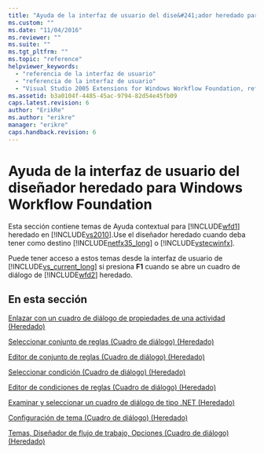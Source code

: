 ```yaml
---
title: "Ayuda de la interfaz de usuario del dise&#241;ador heredado para Windows Workflow Foundation | Microsoft Docs"
ms.custom: ""
ms.date: "11/04/2016"
ms.reviewer: ""
ms.suite: ""
ms.tgt_pltfrm: ""
ms.topic: "reference"
helpviewer_keywords: 
  - "referencia de la interfaz de usuario"
  - "referencia de la interfaz de usuario"
  - "Visual Studio 2005 Extensions for Windows Workflow Foundation, referencia de la interfaz de usuario"
ms.assetid: b3a0104f-4485-45ac-9794-82d54e45fb09
caps.latest.revision: 6
author: "ErikRe"
ms.author: "erikre"
manager: "erikre"
caps.handback.revision: 6
---
```

# Ayuda de la interfaz de usuario del dise&#241;ador heredado para Windows Workflow Foundation
Esta sección contiene temas de Ayuda contextual para [!INCLUDE[wfd1](../workflow-designer/includes/wfd1_md.md)] heredado en [!INCLUDE[vs2010](../modeling/includes/vs2010_md.md)].Use el diseñador heredado cuando deba tener como destino [!INCLUDE[netfx35_long](../workflow-designer/includes/netfx35_long_md.md)] o [!INCLUDE[vstecwinfx](../workflow-designer/includes/vstecwinfx_md.md)].  
  
 Puede tener acceso a estos temas desde la interfaz de usuario de [!INCLUDE[vs_current_long](../misc/includes/vs_current_long_md.md)] si presiona **F1** cuando se abre un cuadro de diálogo de [!INCLUDE[wfd2](../workflow-designer/includes/wfd2_md.md)] heredado.  
  
## En esta sección  
 [Enlazar con un cuadro de diálogo de propiedades de una actividad \(Heredado\)](../workflow-designer/bind-to-an-activity-s-property-dialog-box-legacy.md)  
  
 [Seleccionar conjunto de reglas \(Cuadro de diálogo\) \(Heredado\)](../workflow-designer/select-rule-set-dialog-box-legacy.md)  
  
 [Editor de conjunto de reglas \(Cuadro de diálogo\) \(Heredado\)](../workflow-designer/rule-set-editor-dialog-box-legacy.md)  
  
 [Seleccionar condición \(Cuadro de diálogo\) \(Heredado\)](../workflow-designer/select-condition-dialog-box-legacy.md)  
  
 [Editor de condiciones de reglas \(Cuadro de diálogo\) \(Heredado\)](../workflow-designer/rule-condition-editor-dialog-box-legacy.md)  
  
 [Examinar y seleccionar un cuadro de diálogo de tipo .NET \(Heredado\)](../workflow-designer/browse-and-select-a-dotnet-type-dialog-box-legacy.md)  
  
 [Configuración de tema \(Cuadro de diálogo\) \(Heredado\)](../workflow-designer/theme-configuration-dialog-box-legacy.md)  
  
 [Temas, Diseñador de flujo de trabajo, Opciones \(Cuadro de diálogo\) \(Heredado\)](../workflow-designer/themes-workflow-designer-options-dialog-box-legacy.md)